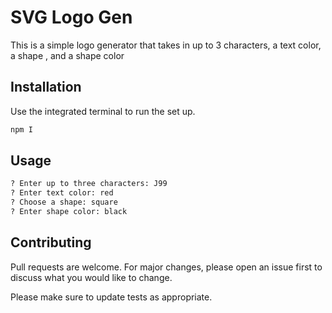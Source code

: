 # SVG Logo Gen

This is a simple logo generator that takes in up to 3 characters, a text color, a shape , and a shape color

## Installation

Use the integrated terminal to run the set up.

```bash
npm I
```

## Usage

```python
? Enter up to three characters: J99
? Enter text color: red
? Choose a shape: square
? Enter shape color: black
```

## Contributing

Pull requests are welcome. For major changes, please open an issue first
to discuss what you would like to change.

Please make sure to update tests as appropriate.
